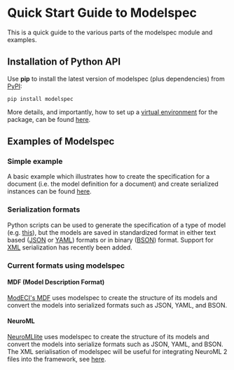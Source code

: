 # Quick Start Guide to Modelspec

This is a quick guide to the various parts of the modelspec module and examples.

## Installation of Python API

Use **pip** to install the latest version of modelspec (plus dependencies) from [PyPI](https://pypi.org/project/modelspec):
```
pip install modelspec
```

More details, and importantly, how to set up a [virtual environment](https://virtualenv.pypa.io/en/latest/) for the package, can be found [here](Installation).

## Examples of Modelspec

### Simple example

A basic example which illustrates how to create the specification for a document (i.e. the model definition for a document) and create serialized instances can be found [here](examples/README).

### Serialization formats

Python scripts can be used to generate the specification of a type of model (e.g. [this](https://github.com/ModECI/modelspec/blob/main/examples/document.py)), but the models are saved in standardized format in either text based ([JSON](https://github.com/ModECI/modelspec/blob/main/examples/document.json) or [YAML](https://github.com/ModECI/modelspec/blob/main/examples/document.yaml)) formats or in binary ([BSON](https://github.com/ModECI/modelspec/blob/main/examples/document.bson)) format. Support for [XML](https://github.com/ModECI/modelspec/blob/main/examples/document.xml) serialization has recently been added.

### Current formats using modelspec

#### MDF (Model Description Format)

[ModECI's MDF](https://modeci.org/quickstart) uses modelspec to create the structure of its models and convert the models into serialized formats such as JSON, YAML, and BSON.

#### NeuroML

[NeuroMLlite](https://github.com/NeuroML/NeuroMLlite) uses modelspec to create the structure of its models and convert the models into serialize formats such as JSON, YAML, and BSON.
The XML serialisation of modelspec will be useful for integrating NeuroML 2 files into the framework, see [here](https://github.com/ModECI/modelspec/tree/main/examples/neuroml2).
